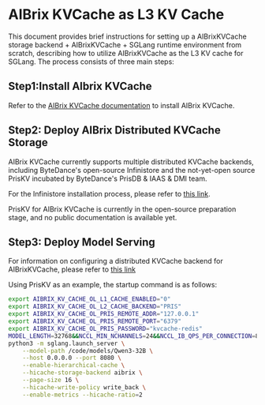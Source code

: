 # AIBrix KVCache as L3 KV Cache
This document provides brief instructions for setting up a AIBrixKVCache storage backend +  AIBrixKVCache + SGLang runtime environment from scratch, describing how to utilize AIBrixKVCache as the L3 KV cache for SGLang.
The process consists of three main steps:

## Step1:Install AIbrix KVCache
Refer to the [AIBrix KVCache documentation](https://github.com/vllm-project/aibrix/blob/main/python/aibrix_kvcache/README.md) to install  AIBrix KVCache.

## Step2: Deploy AIBrix Distributed KVCache Storage

AIBrix KVCache currently supports multiple distributed KVCache backends, including ByteDance's open-source Infinistore and the not-yet-open source PrisKV incubated by ByteDance's PrisDB & IAAS & DMI team.

For the Infinistore installation process, please refer to [this link](https://github.com/bytedance/InfiniStore).

PrisKV for AIBrix KVCache is currently in the open-source preparation stage, and no public documentation is available yet.


## Step3: Deploy Model Serving

For information on configuring a distributed KVCache backend for AIBrixKVCache, please refer to [this link](https://aibrix.readthedocs.io/latest/designs/aibrix-kvcache-offloading-framework.html)

Using PrisKV as an example, the startup command is as follows:
```bash
export AIBRIX_KV_CACHE_OL_L1_CACHE_ENABLED="0"
export AIBRIX_KV_CACHE_OL_L2_CACHE_BACKEND="PRIS"
export AIBRIX_KV_CACHE_OL_PRIS_REMOTE_ADDR="127.0.0.1"
export AIBRIX_KV_CACHE_OL_PRIS_REMOTE_PORT="6379"
export AIBRIX_KV_CACHE_OL_PRIS_PASSWORD="kvcache-redis"
MODEL_LENGTH=32768&&NCCL_MIN_NCHANNELS=24&&NCCL_IB_QPS_PER_CONNECTION=8&&NCCL_DEBUG=INFO \
python3 -m sglang.launch_server \
	--model-path /code/models/Qwen3-32B \
	--host 0.0.0.0 --port 8080 \
	--enable-hierarchical-cache \
	--hicache-storage-backend aibrix \
	--page-size 16 \
	--hicache-write-policy write_back \
	--enable-metrics --hicache-ratio=2
```
